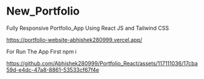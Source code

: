 # New_Portfolio

Fully Responsive Portfolio_App Using React JS and Tailwind CSS

https://portfolio-website-abhishek280999.vercel.app/


For Run The App  First npm i 

https://github.com/Abhishek280999/Portfolio_React/assets/117111036/17cba59d-e4dc-47a8-8861-53533cf67f4e




